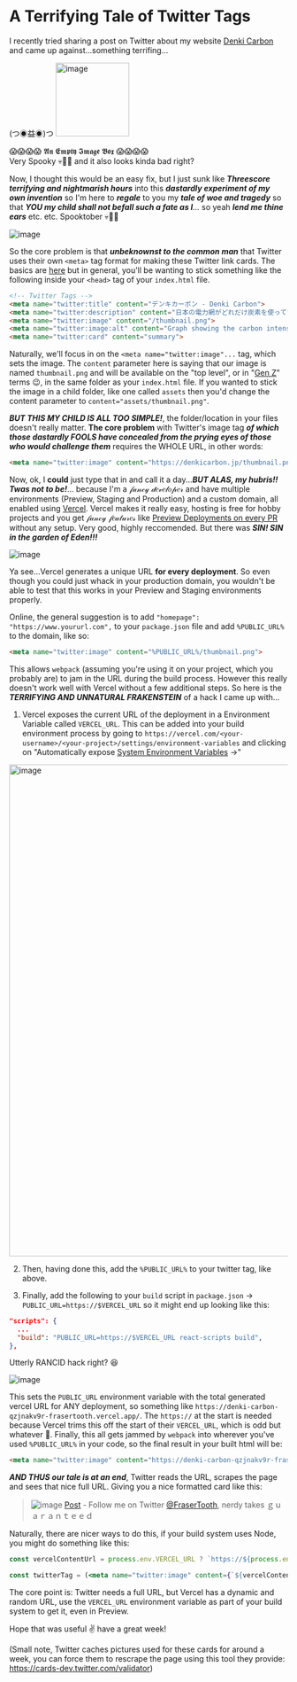 # A Terrifying Tale of Twitter Tags

I recently tried sharing a post on Twitter about my website [Denki Carbon](https://denkicarbon.jp) and came up against...something terrifing...

(つ◉益◉)つ <img width="133" alt="image" src="https://user-images.githubusercontent.com/25011388/134919705-19cb5518-009f-4bbf-bcff-a4e2dea17111.png">

😱😱😱😱 𝕬𝖓 𝕰𝖒𝖕𝖙𝖞 𝕴𝖒𝖆𝖌𝖊 𝕭𝖔𝖝 😱😱😱😱  
Very Spooky 💀🎃👻 and it also looks kinda bad right?  

Now, I thought this would be an easy fix, but I just sunk like _**Threescore terrifying and nightmarish hours**_ into this _**dastardly experiment of my own invention**_ so I'm here to _**regale**_ to you my _**tale of woe and tragedy**_ so that _**YOU my child shall not befall such a fate as I**..._ so yeah _**lend me thine ears**_ etc. etc. Spooktober 💀🎃👻

![image](https://media.giphy.com/media/3ornjMatsZL3hRYltm/giphy.gif?cid=ecf05e47jw9i9uqooc8nuo4agbl5pdcj0ay3lo1qf3pbha95&rid=giphy.gif&ct=g)

So the core problem is that _**unbeknownst to the common man**_ that Twitter uses their own `<meta>` tag format for making these Twitter link cards. The basics are [here](https://developer.twitter.com/en/docs/twitter-for-websites/cards/guides/getting-started) but in general, you'll be wanting to stick something like the following inside your `<head>` tag of your `index.html` file.

```html
<!-- Twitter Tags -->
<meta name="twitter:title" content="デンキカーボン - Denki Carbon">
<meta name="twitter:description" content="日本の電力網がどれだけ炭素を使っているかを見ることができます。 See how much carbon the Japanese Electrical Grid is using.">
<meta name="twitter:image" content="/thumbnail.png">
<meta name="twitter:image:alt" content="Graph showing the carbon intensity of Japan">
<meta name="twitter:card" content="summary">
```

Naturally, we'll focus in on the `<meta name="twitter:image"...` tag, which sets the image. The `content` parameter here is saying that our image is named `thumbnail.png` and will be available on the "top level", or in "[Gen Z](https://www.theverge.com/22684730/students-file-folder-directory-structure-education-gen-z)" terms 😉, in the same folder as your `index.html` file. If you wanted to stick the image in a child folder, like one called `assets` then you'd change the content parameter to `content="assets/thumbnail.png"`.

_**BUT THIS MY CHILD IS ALL TOO SIMPLE!**_, the folder/location in your files doesn't really matter. **The core problem** with Twitter's image tag _**of which those dastardly FOOLS have concealed from the prying eyes of those who would challenge them**_ requires the WHOLE URL, in other words:

```html
<meta name="twitter:image" content="https://denkicarbon.jp/thumbnail.png">
```

Now, ok, I **could** just type that in and call it a day..._**BUT ALAS, my hubris!! Twas not to be!**_... because I'm a 𝒻𝒶𝓃𝒸𝓎 𝒹𝑒𝓋𝑒𝓁𝑜𝓅𝑒𝓇 and have multiple environments (Preview, Staging and Production) and a custom domain, all enabled using [Vercel](https://vercel.com/). Vercel makes it really easy, hosting is free for hobby projects and you get 𝒻𝒶𝓃𝒸𝓎 𝒻𝑒𝒶𝓉𝓊𝓇𝑒𝓈 like [Preview Deployments on every PR](https://vercel.com/docs/concepts/deployments/environments) without any setup. Very good, highly reccomended. But there was _**SIN! SIN in the garden of Eden!!!**_

![image](https://media.giphy.com/media/fnJQKWKn29NUGanUiA/giphy.gif?cid=ecf05e4767df5j77jig48e93rpv1pgko26q7smlvxwp8plsl&rid=giphy.gif&ct=g)

Ya see...Vercel generates a unique URL **for every deployment**. So even though you could just whack in your production domain, you wouldn't be able to test that this works in your Preview and Staging environments properly.

Online, the general suggestion is to add `"homepage": "https://www.yoururl.com",` to your `package.json` file and add `%PUBLIC_URL%` to the domain, like so:

```html
<meta name="twitter:image" content="%PUBLIC_URL%/thumbnail.png">
```

This allows `webpack` (assuming you're using it on your project, which you probably are) to jam in the URL during the build process. However this really doesn't work well with Vercel without a few additional steps. So here is the _**TERRIFYING AND UNNATURAL FRAKENSTEIN**_ of a hack I came up with...

1. Vercel exposes the current URL of the deployment in a Environment Variable called `VERCEL_URL`. This can be added into your build environment process by going to `https://vercel.com/<your-username>/<your-project>/settings/environment-variables` and clicking on "Automatically expose [System Environment Variables](https://vercel.com/docs/concepts/projects/environment-variables#system-environment-variables) →"

<img width="888" alt="image" src="https://user-images.githubusercontent.com/25011388/134925897-06789a13-2401-4c40-be2d-a4a99d5519d4.png">

2. Then, having done this, add the `%PUBLIC_URL%` to your twitter tag, like above.

3. Finally, add the following to your `build` script in `package.json` -> `PUBLIC_URL=https://$VERCEL_URL` so it might end up looking like this:

```json
"scripts": {
  ...
  "build": "PUBLIC_URL=https://$VERCEL_URL react-scripts build",
},
```

Utterly RANCID hack right? 😆 

![image](https://media.giphy.com/media/J2gHlRQQvFamqOWlJF/giphy-downsized-large.gif?cid=ecf05e47sy3lvpaqys9cl2w510czt0lkzov7cta941a7txko&rid=giphy-downsized-large.gif&ct=g)

This sets the `PUBLIC_URL` environment variable with the total generated vercel URL for ANY deployment, so something like `https://denki-carbon-qzjnakv9r-frasertooth.vercel.app/`. The `https://` at the start is needed because Vercel trims this off the start of their `VERCEL_URL`, which is odd but whatever 🤷. Finally, this all gets jammed by `webpack` into wherever you've used `%PUBLIC_URL%` in your code, so the final result in your built html will be:

```html
<meta name="twitter:image" content="https://denki-carbon-qzjnakv9r-frasertooth.vercel.app/thumbnail.png">
```

_**AND THUS our tale is at an end**_, Twitter reads the URL, scrapes the page and sees that nice full URL. Giving you a nice formatted card like this:
> ![image](https://user-images.githubusercontent.com/25011388/134927322-b3f90371-1475-453e-a599-3f72b70dc1b8.png)
> [Post](https://twitter.com/FraserTooth/status/1442322181275353091) - Follow me on Twitter [@FraserTooth](https://twitter.com/FraserTooth), nerdy takes ｇｕａｒａｎｔｅｅｄ

Naturally, there are nicer ways to do this, if your build system uses Node, you might do something like this:
```jsx
const vercelContentUrl = process.env.VERCEL_URL ? `https://${process.env.VERCEL_URL}` : '';

const twitterTag = (<meta name="twitter:image" content={`${vercelContentUrl}/thumbnail.png`} />)
```

The core point is: Twitter needs a full URL, but Vercel has a dynamic and random URL, use the `VERCEL_URL` environment variable as part of your build system to get it, even in Preview.

Hope that was useful ✌️ have a great week!

(Small note, Twitter caches pictures used for these cards for around a week, you can force them to rescrape the page using this tool they provide: https://cards-dev.twitter.com/validator)
